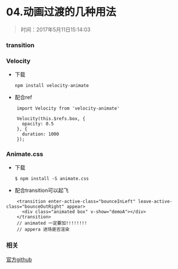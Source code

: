 # 04.动画过渡的几种用法

>时间：2017年5月11日15:14:03

### transition

### Velocity

- 下载

    ``` npm install velocity-animate ```

- 配合ref

```
    import Velocity from 'velocity-animate'

    Velocity(this.$refs.box, {
      opacity: 0.5
    }, {
      duration: 1000
    });
```
### Animate.css

- 下载

    ``` $ npm install -S animate.css ```

- 配合transition可以起飞

```
    <transition enter-active-class="bounceInLeft" leave-active-class="bounceOutRight" appear>
      <div class="animated box" v-show="demoA"></div>
    </transition>
    // animated 一定要加!!!!!!!!
    // appera 进场是否渲染
```


### 相关

[官方github](https://github.com/daneden/animate.css)

